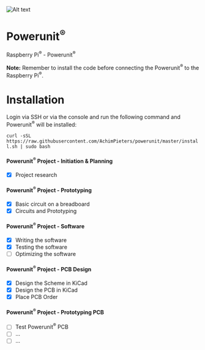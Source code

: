 ![Alt text](https://www.studiopieters.nl/wp-content/uploads/2018/12/StudioPieters_Logo_2019_Small-1-e1546242858628.png) 
# Powerunit<sup>®</sup>
Raspberry Pi<sup>®</sup> - Powerunit<sup>®</sup>

<b>Note:</b> Remember to install the code before connecting the Powerunit<sup>®</sup> to the Raspberry Pi<sup>®</sup>.

# Installation
Login via SSH or via the console and run the following command and Powerunit<sup>®</sup> will be installed:

```curl -sSL https://raw.githubusercontent.com/AchimPieters/powerunit/master/install.sh | sudo bash```




#### Powerunit<sup>®</sup> Project - Initiation & Planning
- [x] Project research
#### Powerunit<sup>®</sup> Project - Prototyping
- [x] Basic circuit on a breadboard
- [x] Circuits and Prototyping
#### Powerunit<sup>®</sup> Project - Software
- [x] Writing the software
- [x] Testing the software
- [ ] Optimizing the software
#### Powerunit<sup>®</sup> Project - PCB Design
- [x] Design the Scheme in KiCad
- [x] Design the PCB in KiCad
- [x] Place PCB Order
#### Powerunit<sup>®</sup> Project - Prototyping PCB
- [ ] Test Powerunit<sup>®</sup> PCB
- [ ] ...
- [ ] ...
